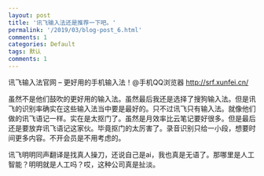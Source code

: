 ```yaml
---
layout: post
title: '讯飞输入法还是推荐一下吧。'
permalink: '/2019/03/blog-post_6.html'
comments: 1
categories: Default
tags: 默认
comments: 1
---
```

讯飞输入法官网 – 更好用的手机输入法！@手机QQ浏览器 <http://srf.xunfei.cn/>

虽然不是他们鼓吹的更好用的输入法。虽然最后我还是选择了搜狗输入法。但是讯飞的识别率确实在这些输入法当中要是最好的。只不过讯飞只有输入法。就像他们做的讯飞语记一样。实在是太抠门了。虽然是月效率比云笔记要好很多。但是最后还是要放弃讯飞语记这家伙。毕竟抠门的太厉害了。录音识别只给一小段，想要时间更多内容。不开会员是不用考虑的。

讯飞明明同声翻译是找真人操刀，还说自己是ai，我也真是无语了。那哪里是人工智能？明明就是人工吗？哎，这种公司真是扯淡。